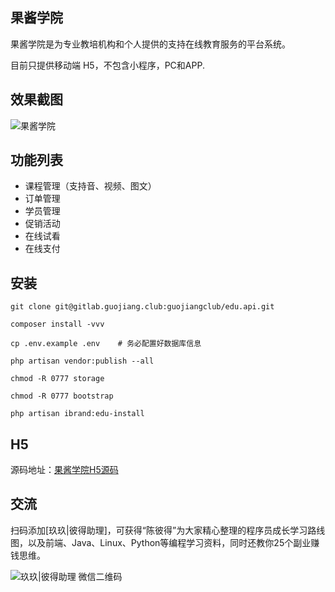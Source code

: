 ## 果酱学院

果酱学院是为专业教培机构和个人提供的支持在线教育服务的平台系统。

目前只提供移动端 H5，不包含小程序，PC和APP.

## 效果截图

![果酱学院](https://cdn.guojiang.club/edu1012.jpg)

## 功能列表

- 课程管理（支持音、视频、图文）
- 订单管理
- 学员管理
- 促销活动
- 在线试看
- 在线支付


## 安装

```
git clone git@gitlab.guojiang.club:guojiangclub/edu.api.git

composer install -vvv

cp .env.example .env    # 务必配置好数据库信息

php artisan vendor:publish --all

chmod -R 0777 storage

chmod -R 0777 bootstrap
 
php artisan ibrand:edu-install
```

## H5

源码地址：[果酱学院H5源码](https://github.com/guojiangclub/edu.h5)


## 交流

扫码添加[玖玖|彼得助理]，可获得“陈彼得”为大家精心整理的程序员成长学习路线图，以及前端、Java、Linux、Python等编程学习资料，同时还教你25个副业赚钱思维。

![玖玖|彼得助理 微信二维码](https://cdn.guojiang.club/xiaojunjunqyewx2.jpg)
